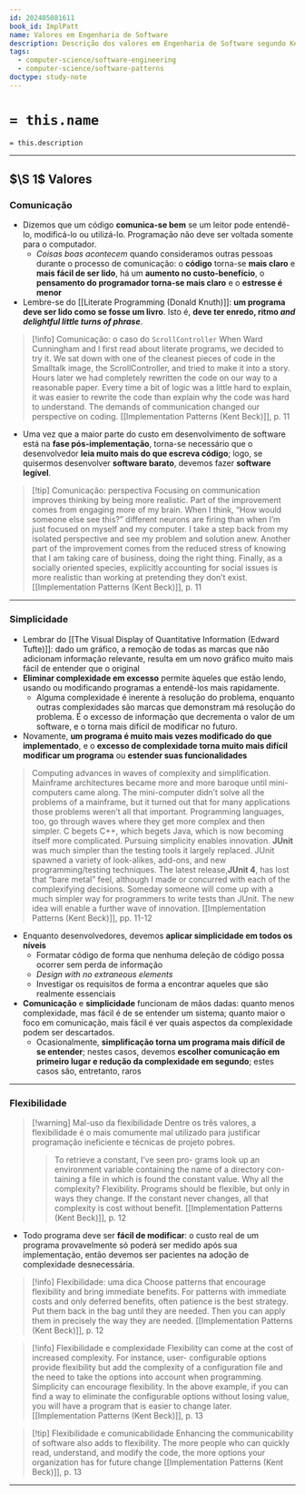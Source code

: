 ```yaml
---
id: 202405081611
book_id: ImplPatt
name: Valores em Engenharia de Software
description: Descrição dos valores em Engenharia de Software segundo Kent Beck (Implementation Patterns)
tags:
  - computer-science/software-engineering
  - computer-science/software-patterns
doctype: study-note
---
```

# `= this.name`
`= this.description`

---
## $\S 1$ Valores
### Comunicação
- Dizemos que um código **comunica-se bem** se um leitor pode entendê-lo, modificá-lo ou utilizá-lo. Programação não deve ser voltada somente para o computador.
	- *Coisas boas acontecem* quando consideramos outras pessoas durante o processo de comunicação: o **código** torna-se **mais claro** e **mais fácil de ser lido**, há um **aumento no custo-benefício**, o **pensamento do programador torna-se mais claro** e o **estresse é menor**
- Lembre-se do [[Literate Programming (Donald Knuth)]]: **um programa deve ser lido como se fosse um livro**. Isto é, **deve ter enredo, ritmo *and delightful little turns of phrase***.

> [!info] Comunicação: o caso do `ScrollController`
> When Ward Cunningham and I first read about literate programs, we decided to try it. We sat down with one of the cleanest pieces of code in the Smalltalk image, the ScrollController, and tried to make it into a story. Hours later we had completely rewritten the code on our way to a reasonable paper. Every time a bit of logic was a little hard to explain, it was easier to rewrite the code than explain why the code was hard to understand. The demands of communication changed our perspective on coding.
> [[Implementation Patterns (Kent Beck)]], p. 11

- Uma vez que a maior parte do custo em desenvolvimento de software está na **fase pós-implementação**, torna-se necessário que o desenvolvedor **leia muito mais do que escreva código**; logo, se quisermos desenvolver **software barato**, devemos fazer **software legível**.

> [!tip] Comunicação: perspectiva
> Focusing on communication improves thinking by being more realistic. Part of the improvement comes from engaging more of my brain. When I think, “How would someone else see this?” different neurons are firing than when I’m just focused on myself and my computer. I take a step back from my isolated perspective and see my problem and solution anew. Another part of the improvement comes from the reduced stress of knowing that I am taking care of business, doing the right thing. Finally, as a socially oriented species, explicitly accounting for social issues is more realistic than working at pretending they don’t exist.
> [[Implementation Patterns (Kent Beck)]], p. 11

---

### Simplicidade
- Lembrar do [[The Visual Display of Quantitative Information (Edward Tufte)]]: dado um gráfico, a remoção de todas as marcas que não adicionam informação relevante, resulta em um novo gráfico muito mais fácil de entender que o original
- **Eliminar complexidade em excesso** permite àqueles que estão lendo, usando ou modificando programas a entendê-los mais rapidamente.
	- Alguma complexidade é inerente à resolução do problema, enquanto outras complexidades são marcas que demonstram má resolução do problema. É o excesso de informação que decrementa o valor de um software, e o torna mais difícil de modificar no futuro.
- Novamente, **um programa é muito mais vezes modificado do que implementado**, e o **excesso de complexidade torna muito mais difícil modificar um programa** ou **estender suas funcionalidades**

> Computing advances in waves of complexity and simplification. Mainframe architectures became more and more baroque until mini-computers came along. The mini-computer didn’t solve all the problems of a mainframe, but it turned out that for many applications those problems weren’t all that important. Programming languages, too, go through waves where they get more complex and then simpler. C begets C++, which begets Java, which is now becoming itself more complicated.
> Pursuing simplicity enables innovation. **JUnit** was much simpler than the testing tools it largely replaced. JUnit spawned a variety of look-alikes, add-ons, and new programming/testing techniques. The latest release,**JUnit 4**, has lost that “bare metal” feel, although I made or concurred with each of the complexifying decisions. Someday someone will come up with a much simpler way for programmers to write tests than JUnit. The new idea will enable a further wave of innovation.
> [[Implementation Patterns (Kent Beck)]], pp. 11-12

- Enquanto desenvolvedores, devemos **aplicar simplicidade em todos os níveis**
	- Formatar código de forma que nenhuma deleção de código possa ocorrer sem perda de informação
	- *Design with no extraneous elements*
	- Investigar os requisitos de forma a encontrar aqueles que são realmente essenciais
- **Comunicação** e **simplicidade** funcionam de mãos dadas: quanto menos complexidade, mas fácil é de se entender um sistema; quanto maior o foco em comunicação, mais fácil é ver quais aspectos da complexidade podem ser descartados.
	- Ocasionalmente, **simplificação torna um programa mais difícil de se entender**; nestes casos, devemos **escolher comunicação em primeiro lugar e redução da complexidade em segundo**; estes casos são, entretanto, raros

---


### Flexibilidade

> [!warning] Mal-uso da flexibilidade
> Dentre os três valores, a flexibilidade é o mais comumente mal utilizado para justificar programação ineficiente e técnicas de projeto pobres.
> >  To retrieve a constant, I’ve seen pro- grams look up an environment variable containing the name of a directory con- taining a file in which is found the constant value. Why all the complexity? Flexibility. Programs should be flexible, but only in ways they change. If the constant never changes, all that complexity is cost without benefit.
> >  [[Implementation Patterns (Kent Beck)]], p. 12

- Todo programa deve ser **fácil de modificar**: o custo real de um programa provavelmente só poderá ser medido após sua implementação, então devemos ser pacientes na adoção de complexidade desnecessária.

> [!info] Flexibilidade: uma dica
> Choose patterns that encourage flexibility and bring immediate benefits. For patterns with immediate costs and only deferred benefits, often patience is the best strategy. Put them back in the bag until they are needed. Then you can apply them in precisely the way they are needed.
> [[Implementation Patterns (Kent Beck)]], p. 12

> [!info] Flexibilidade e complexidade
> Flexibility can come at the cost of increased complexity. For instance, user- configurable options provide flexibility but add the complexity of a configuration file and the need to take the options into account when programming. Simplicity can encourage flexibility. In the above example, if you can find a way to eliminate the configurable options without losing value, you will have a program that is easier to change later.
> [[Implementation Patterns (Kent Beck)]], p. 13


> [!tip] Flexibilidade e comunicabilidade
> Enhancing the communicability of software also adds to flexibility. The more people who can quickly read, understand, and modify the code, the more options your organization has for future change
> [[Implementation Patterns (Kent Beck)]], p. 13

---
